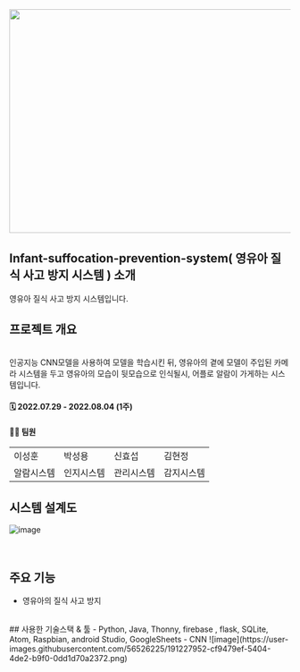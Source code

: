 

<div align = center>
<img src="src/main/resources/image/kurly.png" width="700" height="400" />
</div>

## Infant-suffocation-prevention-system( 영유아 질식 사고 방지 시스템 ) 소개
영유아 질식 사고 방지 시스템입니다.
## 프로젝트 개요
<br>
인공지능 CNN모델을 사용하여 모델을 학습시킨 뒤, 영유아의 곁에 모델이 주입된 카메라 시스템을 두고 영유아의 모습이 뒷모습으로 인식될시, 어플로 알람이 가게하는 시스템입니다.
<br>


#### 🗓 2022.07.29 - 2022.08.04 (1주)
#### 🙋‍♂️ 팀원

<table>
  <tr>
    <td>이성훈</td>
    <td>박성용</td>
    <td>신효섭</td>
    <td>김현정</td>
  </tr>
  <tr>
    <td>알람시스템</td>
    <td>인지시스템</td>
    <td>관리시스템</td>
    <td>감지시스템</td>
  </tr>
</table>


## 시스템 설계도
![image](https://user-images.githubusercontent.com/56526225/191227332-b7657099-038c-425d-91cd-8dc55fa0fb9e.png)

<br>

## 주요 기능
- 영유아의 질식 사고 방지

<br>
## 사용한 기술스택 & 툴
- Python, Java, Thonny, firebase , flask, SQLite, Atom, Raspbian, android Studio, GoogleSheets
- CNN
![image](https://user-images.githubusercontent.com/56526225/191227952-cf9479ef-5404-4de2-b9f0-0dd1d70a2372.png)


